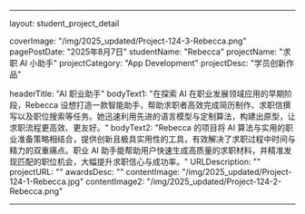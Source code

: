 
---
layout: student_project_detail

[//]: # (Project Card)
coverImage: "/img/2025_updated/Project-124-3-Rebecca.png"
pagePostDate: "2025年8月7日"
studentName: "Rebecca"
projectName: "求职 AI 小助手"
projectCategory: "App Development"
projectDesc: "学员创新作品"

[//]: # (Project Page/Showcase)
headerTitle: "AI 职业助手"
bodyText1: "在探索 AI 在职业发展领域应用的早期阶段，Rebecca 设想打造一款智能助手，帮助求职者高效完成简历制作、求职信撰写以及职位搜索等任务。她迅速利用先进的语言模型与定制算法，构建出原型，让求职流程更高效、更友好。"
bodyText2: "Rebecca 的项目将 AI 算法与实用的职业准备策略相结合，提供创新且极具实用性的工具，有效解决了求职过程中时间与精力的双重痛点。职业 AI 助手能帮助用户快速生成高质量的求职材料，并精准发现匹配的职位机会，大幅提升求职信心与成功率。"
URLDescription: ""
projectURL: ""
awardsDesc: ""
contentImage: "/img/2025_updated/Project-124-1-Rebecca.jpg"
contentImage2: "/img/2025_updated/Project-124-2-Rebecca.png"

---
